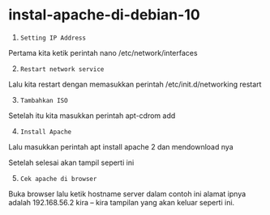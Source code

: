 # instal-apache-di-debian-10
1.     Setting IP Address
Pertama kita ketik perintah nano /etc/network/interfaces



2.     Restart network service
Lalu kita restart dengan memasukkan perintah /etc/init.d/networking restart


3.     Tambahkan ISO
Setelah itu kita masukkan perintah apt-cdrom add


4.     Install Apache
Lalu masukkan perintah apt install apache 2 dan mendownload nya


Setelah selesai akan tampil seperti ini


5.     Cek apache di browser
Buka    browser   lalu   ketik    hostname    server   dalam    contoh   ini alamat ipnya adalah 192.168.56.2 kira – kira tampilan yang akan keluar seperti ini.
